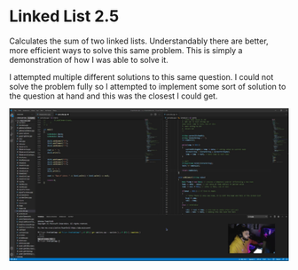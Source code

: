 # Linked List 2.5
Calculates the sum of two linked lists. Understandably there are better, more efficient ways to solve this same problem. This is simply a demonstration of how I was able to solve it.

I attempted multiple different solutions to this same question. I could not solve the problem fully so I attempted to implement some sort of solution to the question at hand and this was the closest I could get.

[![Code Explanation](https://raw.githubusercontent.com/AndhyGomez/linkedlist_2.5/main/thumb.PNG)](https://youtu.be/FopfCssvOWs)


